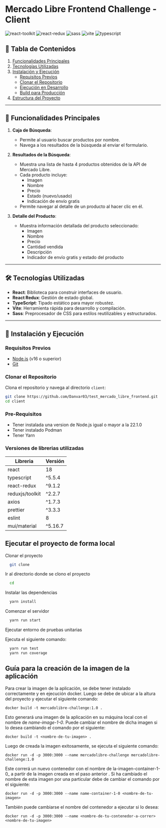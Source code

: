 # Mercado Libre Frontend Challenge - Client

![react-toolkit](https://img.shields.io/badge/React-Library-61DAFB?logo=react&logoColor=white)
![react-redux](https://img.shields.io/badge/React%20Redux-Library-764ABC?logo=redux&logoColor=white)
![sass](https://img.shields.io/badge/Sass-CSS%20Preprocessor-CC6699?logo=sass&logoColor=white)
![vite](https://img.shields.io/badge/Vite-Build%20Tool-646CFF?logo=vite&logoColor=white)
![typescript](https://img.shields.io/badge/TypeScript-Language-3178C6?logo=typescript&logoColor=white)

## 📖 Tabla de Contenidos

1. [Funcionalidades Principales](#funcionalidades-principales)
2. [Tecnologías Utilizadas](#tecnologías-utilizadas)
3. [Instalación y Ejecución](#instalación-y-ejecución)
   - [Requisitos Previos](#requisitos-previos)
   - [Clonar el Repositorio](#clonar-el-repositorio)
   - [Ejecución en Desarrollo](#ejecución-en-desarrollo)
   - [Build para Producción](#build-para-producción)
4. [Estructura del Proyecto](#estructura-del-proyecto)

---

## 🎯 Funcionalidades Principales

1. **Caja de Búsqueda**:

   - Permite al usuario buscar productos por nombre.
   - Navega a los resultados de la búsqueda al enviar el formulario.

2. **Resultados de la Búsqueda**:

   - Muestra una lista de hasta 4 productos obtenidos de la API de Mercado Libre.
   - Cada producto incluye:
     - Imagen
     - Nombre
     - Precio
     - Estado (nuevo/usado)
     - Indicación de envío gratis
   - Permite navegar al detalle de un producto al hacer clic en él.

3. **Detalle del Producto**:
   - Muestra información detallada del producto seleccionado:
     - Imagen
     - Nombre
     - Precio
     - Cantidad vendida
     - Descripción
     - Indicador de envío gratis y estado del producto

---

## 🛠️ Tecnologías Utilizadas

- **React**: Biblioteca para construir interfaces de usuario.
- **React Redux**: Gestión de estado global.
- **TypeScript**: Tipado estático para mayor robustez.
- **Vite**: Herramienta rápida para desarrollo y compilación.
- **Sass**: Preprocesador de CSS para estilos reutilizables y estructurados.

---

## 🚀 Instalación y Ejecución

### Requisitos Previos

- [Node.js](https://nodejs.org) (v16 o superior)
- [Git](https://git-scm.com/)

### Clonar el Repositorio

Clona el repositorio y navega al directorio `client`:

```bash
git clone https://github.com/Danvar03/test_mercado_libre_frontend.git
cd client
```

### Pre-Requisitos

- Tener instalada una version de Node.js igual o mayor a la 22.1.0
- Tener instalado Podman
- Tener Yarn

### Versiones de librerias utilizadas

| Libreria        | Versión |
| --------------- | ------- |
| react           | 18      |
| typescript      | ^5.5.4  |
| react-redux     | ^9.1.2  |
| reduxjs/toolkit | ^2.2.7  |
| axios           | ^1.7.3  |
| prettier        | ^3.3.3  |
| eslint          | 8       |
| mui/material    | ^5.16.7 |

## Ejecutar el proyecto de forma local

Clonar el proyecto

```bash
  git clone
```

Ir al directorio donde se clono el proyecto

```bash
  cd
```

Instalar las dependencias

```bash
  yarn install
```

Comenzar el servidor

```bash
  yarn run start
```

Ejecutar entorno de pruebas unitarias

Ejecuta el siguiente comando:

```bash
  yarn run test
  yarn run coverage

```

## Guía para la creación de la imagen de la aplicación

Para crear la imagen de la aplicación, se debe tener instalado correctamente y en ejecución docker. Luego se debe de ubicar a la altura del proyecto y ejecutar el siguiente comando:

```$bash
docker build -t mercadolibre-challenge:1.0 .

```

Esto generará una imagen de la aplicación en su máquina local con el nombre de _name-image-1-0_. Puede cambiar el nombre de dicha imagen si lo desea cambiando el comando por el siguiente:

```$bash
docker build -t <nombre-de-tu-imagen> .
```

Luego de creada la imagen exitosamente, se ejecuta el siguiente comando:

```$bash
docker run -d -p 3000:3000 --name mercadolibre-challenge mercadolibre-challenge:1.0
```

Este correrá un nuevo contenedor con el nombre de la-imagen-container-1-0\_ a partir de la imagen creada en el paso anterior . Si ha cambiado el nombre de esta imagen por una particular debe de cambiar el comando por el siguiente:

```$bash
docker run -d -p 3000:3000 --name name-container-1-0 <nombre-de-tu-imagen>
```

También puede cambiarse el nombre del contenedor a ejecutar si lo desea:

```$bash
docker run -d -p 3000:3000 --name <nombre-de-tu-contenedor-a-correr> <nombre-de-tu-imagen>
```
